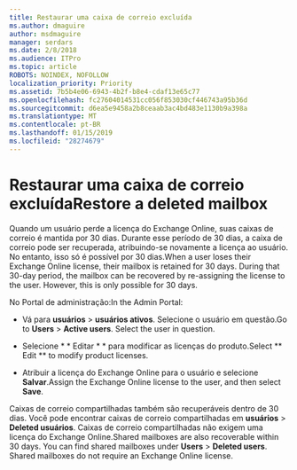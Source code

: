 ```yaml
---
title: Restaurar uma caixa de correio excluída
ms.author: dmaguire
author: msdmaguire
manager: serdars
ms.date: 2/8/2018
ms.audience: ITPro
ms.topic: article
ROBOTS: NOINDEX, NOFOLLOW
localization_priority: Priority
ms.assetid: 7b5b4e06-6943-4b2f-b8e4-cdaf13e65c77
ms.openlocfilehash: fc27604014531cc056f853030cf446743a95b36d
ms.sourcegitcommit: d6ea5e9458a2b8ceaab3ac4bd483e1130b9a398a
ms.translationtype: MT
ms.contentlocale: pt-BR
ms.lasthandoff: 01/15/2019
ms.locfileid: "28274679"
---
```

# <a name="restore-a-deleted-mailbox"></a><span data-ttu-id="b985f-102">Restaurar uma caixa de correio excluída</span><span class="sxs-lookup"><span data-stu-id="b985f-102">Restore a deleted mailbox</span></span>

<span data-ttu-id="b985f-p101">Quando um usuário perde a licença do Exchange Online, suas caixas de correio é mantida por 30 dias. Durante esse período de 30 dias, a caixa de correio pode ser recuperada, atribuindo-se novamente a licença ao usuário. No entanto, isso só é possível por 30 dias.</span><span class="sxs-lookup"><span data-stu-id="b985f-p101">When a user loses their Exchange Online license, their mailbox is retained for 30 days. During that 30-day period, the mailbox can be recovered by re-assigning the license to the user. However, this is only possible for 30 days.</span></span>
  
<span data-ttu-id="b985f-106">No Portal de administração:</span><span class="sxs-lookup"><span data-stu-id="b985f-106">In the Admin Portal:</span></span>
  
- <span data-ttu-id="b985f-p102">Vá para **usuários** \> **usuários ativos**. Selecione o usuário em questão.</span><span class="sxs-lookup"><span data-stu-id="b985f-p102">Go to **Users** \> **Active users**. Select the user in question.</span></span>
    
- <span data-ttu-id="b985f-109">Selecione \* \* Editar \* \* para modificar as licenças do produto.</span><span class="sxs-lookup"><span data-stu-id="b985f-109">Select \*\* Edit \*\* to modify product licenses.</span></span> 
    
- <span data-ttu-id="b985f-110">Atribuir a licença do Exchange Online para o usuário e selecione **Salvar**.</span><span class="sxs-lookup"><span data-stu-id="b985f-110">Assign the Exchange Online license to the user, and then select **Save**.</span></span>
    
<span data-ttu-id="b985f-p103">Caixas de correio compartilhadas também são recuperáveis dentro de 30 dias. Você pode encontrar caixas de correio compartilhadas em **usuários** \> **Deleted usuários**. Caixas de correio compartilhadas não exigem uma licença do Exchange Online.</span><span class="sxs-lookup"><span data-stu-id="b985f-p103">Shared mailboxes are also recoverable within 30 days. You can find shared mailboxes under **Users** \> **Deleted users**. Shared mailboxes do not require an Exchange Online license.</span></span>
  

